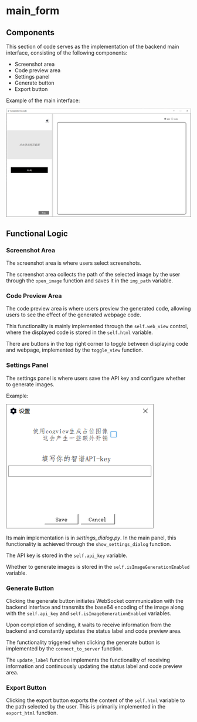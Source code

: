 # main_form

## Components

This section of code serves as the implementation of the backend main interface, consisting of the following components:

- Screenshot area
- Code preview area
- Settings panel
- Generate button
- Export button

Example of the main interface:

![Example](../images/frontend/main_form.png)

## Functional Logic
### Screenshot Area

The screenshot area is where users select screenshots.

The screenshot area collects the path of the selected image by the user through the `open_image` function and saves it in the `img_path` variable.

### Code Preview Area

The code preview area is where users preview the generated code, allowing users to see the effect of the generated webpage code.

This functionality is mainly implemented through the `self.web_view` control, where the displayed code is stored in the `self.html` variable.

There are buttons in the top right corner to toggle between displaying code and webpage, implemented by the `toggle_view` function.

### Settings Panel

The settings panel is where users save the API key and configure whether to generate images.

Example:

![Example](../images/frontend/settings_dialog.png)

Its main implementation is in *settings_dialog.py*. In the main panel, this functionality is achieved through the `show_settings_dialog` function.

The API key is stored in the `self.api_key` variable.

Whether to generate images is stored in the `self.isImageGenerationEnabled` variable.

### Generate Button

Clicking the generate button initiates WebSocket communication with the backend interface and transmits the base64 encoding of the image along with the `self.api_key` and `self.isImageGenerationEnabled` variables.

Upon completion of sending, it waits to receive information from the backend and constantly updates the status label and code preview area.

The functionality triggered when clicking the generate button is implemented by the `connect_to_server` function.

The `update_label` function implements the functionality of receiving information and continuously updating the status label and code preview area.

### Export Button

Clicking the export button exports the content of the `self.html` variable to the path selected by the user. This is primarily implemented in the `export_html` function.